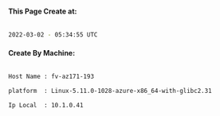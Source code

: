 
   
#### This Page Create at:

```bash

2022-03-02 - 05:34:55 UTC

```

#### Create By Machine:

```bash

Host Name : fv-az171-193

platform  : Linux-5.11.0-1028-azure-x86_64-with-glibc2.31

Ip Local  : 10.1.0.41

```

